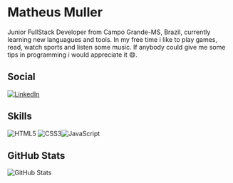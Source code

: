 # Matheus Muller

Junior FullStack Developer from Campo Grande-MS, Brazil, currently learning new languagues and tools. In my free time i like to play games, read, watch sports and listen some music. If anybody could give me some tips in programming i would appreciate it 😄.

## Social
[![LinkedIn](https://img.shields.io/badge/LinkedIn-000?style=for-the-badge&logo=linkedin&logoColor=0E76A8)](https://www.linkedin.com/in/matheus-muller-40a097231/)

## Skills
![HTML5](https://img.shields.io/badge/HTML5-000?style=for-the-badge&logo=html5) ![CSS3](https://img.shields.io/badge/CSS3-000?style=for-the-badge&logo=css3&logoColor=264CE4)![JavaScript](https://img.shields.io/badge/JavaScript-000?style=for-the-badge&logo=javascript)




## GitHub Stats
![GitHub Stats](https://github-readme-stats.vercel.app/api?username=Neusnin&theme=transparent&bg_color=000&border_color=30A3DC&show_icons=true&icon_color=4c007d&title_color=4c007d&text_color=ff5f7c)



